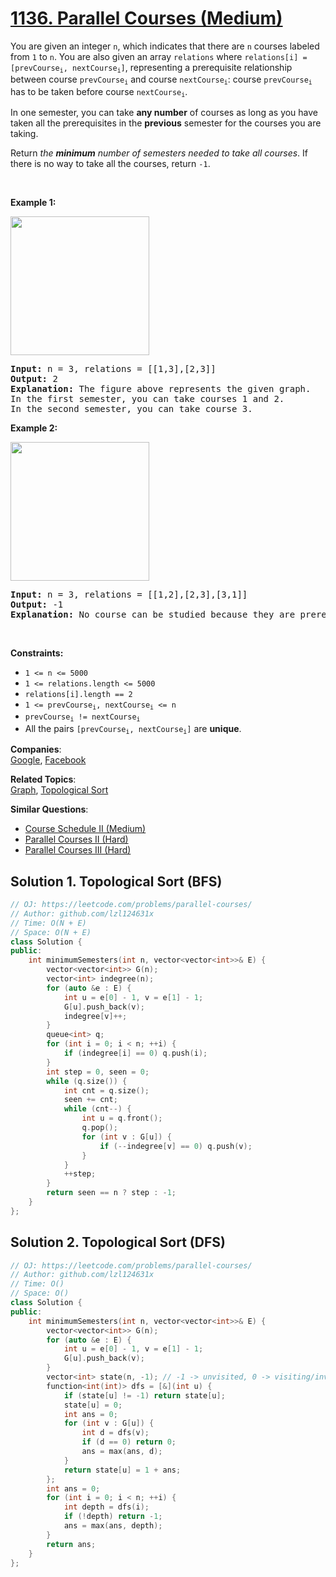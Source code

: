 # [1136. Parallel Courses (Medium)](https://leetcode.com/problems/parallel-courses/)

<p>You are given an integer <code>n</code>, which indicates that there are <code>n</code> courses labeled from <code>1</code> to <code>n</code>. You are also given an array <code>relations</code> where <code>relations[i] = [prevCourse<sub>i</sub>, nextCourse<sub>i</sub>]</code>, representing a prerequisite relationship between course <code>prevCourse<sub>i</sub></code> and course <code>nextCourse<sub>i</sub></code>: course <code>prevCourse<sub>i</sub></code> has to be taken before course <code>nextCourse<sub>i</sub></code>.</p>

<p>In one semester, you can take <strong>any number</strong> of courses as long as you have taken all the prerequisites in the <strong>previous</strong> semester for the courses you are taking.</p>

<p>Return <em>the <strong>minimum</strong> number of semesters needed to take all courses</em>. If there is no way to take all the courses, return <code>-1</code>.</p>

<p>&nbsp;</p>
<p><strong>Example 1:</strong></p>
<img alt="" src="https://assets.leetcode.com/uploads/2021/02/24/course1graph.jpg" style="width: 222px; height: 222px;">
<pre><strong>Input:</strong> n = 3, relations = [[1,3],[2,3]]
<strong>Output:</strong> 2
<strong>Explanation:</strong> The figure above represents the given graph.
In the first semester, you can take courses 1 and 2.
In the second semester, you can take course 3.
</pre>

<p><strong>Example 2:</strong></p>
<img alt="" src="https://assets.leetcode.com/uploads/2021/02/24/course2graph.jpg" style="width: 222px; height: 222px;">
<pre><strong>Input:</strong> n = 3, relations = [[1,2],[2,3],[3,1]]
<strong>Output:</strong> -1
<strong>Explanation:</strong> No course can be studied because they are prerequisites of each other.
</pre>

<p>&nbsp;</p>
<p><strong>Constraints:</strong></p>

<ul>
	<li><code>1 &lt;= n &lt;= 5000</code></li>
	<li><code>1 &lt;= relations.length &lt;= 5000</code></li>
	<li><code>relations[i].length == 2</code></li>
	<li><code>1 &lt;= prevCourse<sub>i</sub>, nextCourse<sub>i</sub> &lt;= n</code></li>
	<li><code>prevCourse<sub>i</sub> != nextCourse<sub>i</sub></code></li>
	<li>All the pairs <code>[prevCourse<sub>i</sub>, nextCourse<sub>i</sub>]</code> are <strong>unique</strong>.</li>
</ul>


**Companies**:  
[Google](https://leetcode.com/company/google), [Facebook](https://leetcode.com/company/facebook)

**Related Topics**:  
[Graph](https://leetcode.com/tag/graph/), [Topological Sort](https://leetcode.com/tag/topological-sort/)

**Similar Questions**:
* [Course Schedule II (Medium)](https://leetcode.com/problems/course-schedule-ii/)
* [Parallel Courses II (Hard)](https://leetcode.com/problems/parallel-courses-ii/)
* [Parallel Courses III (Hard)](https://leetcode.com/problems/parallel-courses-iii/)

## Solution 1. Topological Sort (BFS)

```cpp
// OJ: https://leetcode.com/problems/parallel-courses/
// Author: github.com/lzl124631x
// Time: O(N + E)
// Space: O(N + E)
class Solution {
public:
    int minimumSemesters(int n, vector<vector<int>>& E) {
        vector<vector<int>> G(n);
        vector<int> indegree(n);
        for (auto &e : E) {
            int u = e[0] - 1, v = e[1] - 1;
            G[u].push_back(v);
            indegree[v]++;
        }
        queue<int> q;
        for (int i = 0; i < n; ++i) {
            if (indegree[i] == 0) q.push(i);
        }
        int step = 0, seen = 0;
        while (q.size()) {
            int cnt = q.size();
            seen += cnt;
            while (cnt--) {
                int u = q.front();
                q.pop();
                for (int v : G[u]) {
                    if (--indegree[v] == 0) q.push(v);
                }
            }
            ++step;
        }
        return seen == n ? step : -1;
    }
};
```

## Solution 2. Topological Sort (DFS)

```cpp
// OJ: https://leetcode.com/problems/parallel-courses/
// Author: github.com/lzl124631x
// Time: O()
// Space: O()
class Solution {
public:
    int minimumSemesters(int n, vector<vector<int>>& E) {
        vector<vector<int>> G(n);
        for (auto &e : E) {
            int u = e[0] - 1, v = e[1] - 1;
            G[u].push_back(v);
        }
        vector<int> state(n, -1); // -1 -> unvisited, 0 -> visiting/invalid, positive number -> visited, depth
        function<int(int)> dfs = [&](int u) {
            if (state[u] != -1) return state[u];
            state[u] = 0;
            int ans = 0;
            for (int v : G[u]) {
                int d = dfs(v);
                if (d == 0) return 0;
                ans = max(ans, d);
            }
            return state[u] = 1 + ans;
        };
        int ans = 0;
        for (int i = 0; i < n; ++i) {
            int depth = dfs(i);
            if (!depth) return -1;
            ans = max(ans, depth);
        }
        return ans;
    }
};
```